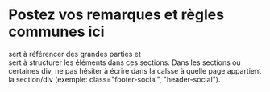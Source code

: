 # Postez vos remarques et règles communes ici

<section> sert à référencer des grandes parties et <div>  sert à structurer les éléments dans ces sections. Dans les sections ou certaines div,
ne pas hésiter à écrire dans la calsse à quelle page appartient la section/div (exemple: class="footer-social", "header-social").
